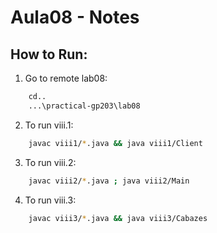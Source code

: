 # Aula08 - Notes

## How to Run:
1. Go to remote lab08:
```bash
    cd..
    ...\practical-gp203\lab08
   ```
2. To run viii.1:
```bash
    javac viii1/*.java && java viii1/Client
```
3. To run viii.2:
```bash
    javac viii2/*.java ; java viii2/Main
```

4. To run viii.3:
```bash
    javac viii3/*.java && java viii3/Cabazes  
```

